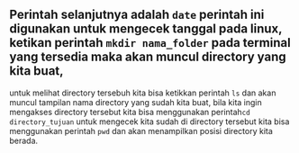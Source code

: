 Perintah selanjutnya adalah `date` perintah ini digunakan untuk mengecek tanggal pada linux,
ketikan perintah `mkdir nama_folder` pada terminal yang tersedia maka akan muncul directory yang kita buat,
---
untuk melihat directory tersebuh kita bisa ketikkan perintah `ls` dan akan muncul tampilan nama directory yang sudah kita buat,
bila kita ingin mengakses directory tersebut kita bisa menggunakan perintah`cd directory_tujuan` untuk mengecek kita sudah di directory tersebut
kita bisa menggunakan perintah `pwd` dan akan menampilkan posisi directory kita berada.